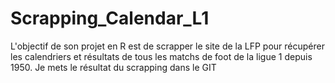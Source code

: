 # Scrapping_Calendar_L1
L'objectif de son projet en R est de scrapper le site de la LFP pour récupérer les calendriers et résultats de tous les matchs de foot de la ligue 1 depuis 1950. Je mets le résultat du scrapping dans le GIT
